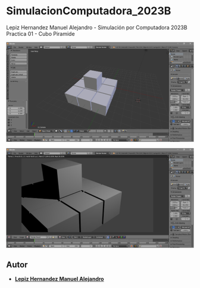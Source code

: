 # SimulacionComputadora_2023B
Lepiz Hernandez Manuel Alejandro - Simulación por Computadora 2023B
Practica 01 - Cubo Piramide

![alt text](https://github.com/ManuelALH/SimulacionComputadora_2023B/blob/main/Practica%2001%20-%20Cubo%20Piramide/ss_01.png?raw=true "ss_01")

![alt text](https://github.com/ManuelALH/SimulacionComputadora_2023B/blob/main/Practica%2001%20-%20Cubo%20Piramide/ss_02.png?raw=true "ss_02")

## Autor

- **[Lepiz Hernandez Manuel Alejandro](https://github.com/ManuelALH)**
